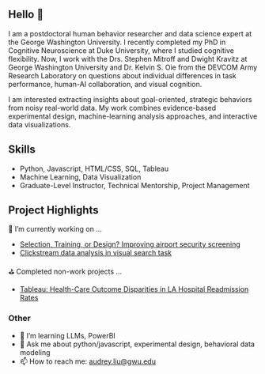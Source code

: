 ## Hello 👋

I am a postdoctoral human behavior researcher and data science expert at the George Washington University. I recently completed my PhD in Cognitive Neuroscience at Duke University, where I studied cognitive flexibility. Now, I work with the Drs. Stephen Mitroff and Dwight Kravitz at George Washington University and Dr. Kelvin S. Oie from the DEVCOM Army Research Laboratory on questions about individual differences in task performance, human-AI collaboration, and visual cognition.

I am interested extracting insights about goal-oriented, strategic behaviors from noisy real-world data. My work combines evidence-based experimental design, machine-learning analysis approaches, and interactive data visualizations.

## Skills
- Python, Javascript, HTML/CSS, SQL, Tableau
- Machine Learning, Data Visualization
- Graduate-Level Instructor, Technical Mentorship, Project Management

## Project Highlights 
🔭 I’m currently working on ...
- [Selection, Training, or Design? Improving airport security screening](https://github.com/audreysiqiliu/three-factors-of-behavior)
- [Clickstream data analysis in visual search task](https://github.com/audreysiqiliu/Visual-Search-Patterns)

⛳️ Completed non-work projects ...
- [Tableau: Health-Care Outcome Disparities in LA Hospital Readmission Rates](https://public.tableau.com/app/profile/audrey.liu/viz/DS4A_ProjectTeam20_DataFolio/Dashboard)

### Other
- 🌱 I’m learning LLMs, PowerBI
- 💬 Ask me about python/javascript, experimental design, behavioral data modeling
- 📫 How to reach me: audrey.liu@gwu.edu
